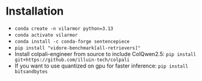 # Installation

* `conda create -n vilarmor python=3.13`
* `conda activate vilarmor`
* `conda install -c conda-forge sentencepiece`
* `pip install "vidore-benchmark[all-retrievers]"`
* Install colpali-engineer from source to include ColQwen2.5: `pip install git+https://github.com/illuin-tech/colpali`
* If you want to use quantized on gpu for faster inference: `pip install bitsandbytes`
